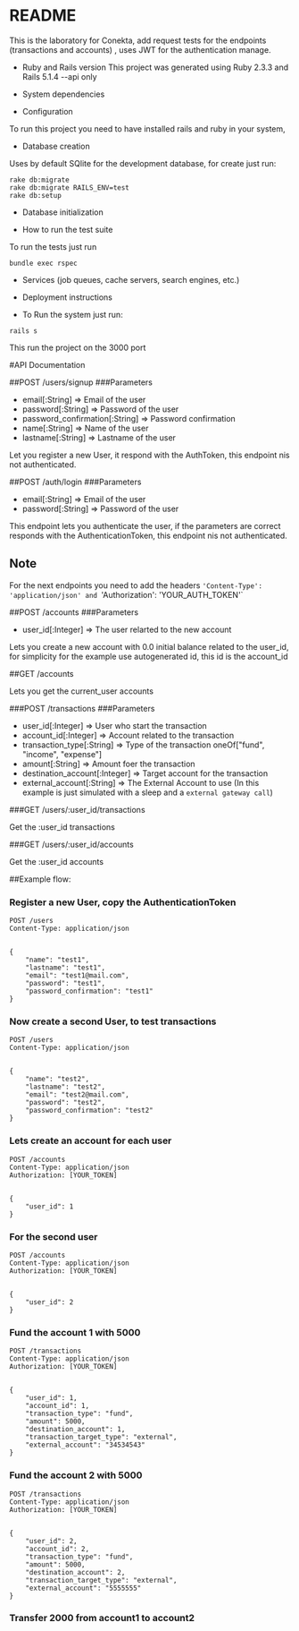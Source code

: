 # README

This is the laboratory for Conekta, add request tests for the endpoints (transactions and accounts)
, uses JWT for the authentication manage.

* Ruby and Rails version
This project was generated using Ruby 2.3.3 and Rails 5.1.4 --api only

* System dependencies

* Configuration

To run this project you need to have installed rails and ruby in your system, 


* Database creation

Uses by default SQlite for the development database, for create just run:
```
rake db:migrate
rake db:migrate RAILS_ENV=test
rake db:setup
```

* Database initialization

* How to run the test suite

To run the tests just run 
```
bundle exec rspec
```

* Services (job queues, cache servers, search engines, etc.)

* Deployment instructions

* To Run the system just run:
```
rails s
```

This run the project on the 3000 port

#API Documentation

##POST /users/signup
###Parameters
* email[:String] => Email of the user
* password[:String] => Password of the user
* password_confirmation[:String] => Password confirmation
* name[:String] => Name of the user
* lastname[:String] => Lastname of the user

Let you register a new User, it respond with the AuthToken,
this endpoint nis not authenticated.


##POST /auth/login
###Parameters
* email[:String] => Email of the user
* password[:String] => Password  of the user

This endpoint lets you authenticate the user, if the parameters are correct responds with the AuthenticationToken,
this endpoint nis not authenticated.


## Note
For the next endpoints you need to add the headers `'Content-Type': 'application/json' and `'Authorization': 'YOUR_AUTH_TOKEN'`


##POST /accounts
###Parameters
* user_id[:Integer] => The user relarted to the new account

Lets you create a new account with 0.0 initial balance related to the user_id,
for simplicity for the example use autogenerated id, this id is the account_id

##GET /accounts

Lets you get the current_user accounts

###POST /transactions
###Parameters
* user_id[:Integer] => User who start the transaction
* account_id[:Integer] => Account related to the transaction
* transaction_type[:String] => Type of the transaction oneOf["fund", "income", "expense"]
* amount[:String] => Amount foer the transaction
* destination_account[:Integer] => Target account for the transaction
* external_account[:String] => The External Account to use (In this example is just simulated with a sleep and a `external gateway call`)


###GET /users/:user_id/transactions
 
Get the :user_id transactions
 
###GET /users/:user_id/accounts
 
Get the :user_id accounts


##Example flow:

### Register a new User, copy the AuthenticationToken
```
POST /users
Content-Type: application/json


{
	"name": "test1",
	"lastname": "test1",
	"email": "test1@mail.com",
	"password": "test1",
	"password_confirmation": "test1"
}
```

### Now create a second User, to test transactions
```
POST /users
Content-Type: application/json


{
	"name": "test2",
	"lastname": "test2",
	"email": "test2@mail.com",
	"password": "test2",
	"password_confirmation": "test2"
}
```

### Lets create an account for each user
```
POST /accounts
Content-Type: application/json
Authorization: [YOUR_TOKEN]


{
	"user_id": 1
}
```

### For the second user
```
POST /accounts
Content-Type: application/json
Authorization: [YOUR_TOKEN]


{
	"user_id": 2
}
```

### Fund the account 1 with 5000
```
POST /transactions 
Content-Type: application/json
Authorization: [YOUR_TOKEN]


{
	"user_id": 1,
	"account_id": 1,
	"transaction_type": "fund",
	"amount": 5000,
	"destination_account": 1,
	"transaction_target_type": "external",
	"external_account": "34534543"
}
```

### Fund the account 2 with 5000
```
POST /transactions 
Content-Type: application/json
Authorization: [YOUR_TOKEN]


{
	"user_id": 2,
	"account_id": 2,
	"transaction_type": "fund",
	"amount": 5000,
	"destination_account": 2,
	"transaction_target_type": "external",
	"external_account": "5555555"
}
```

### Transfer 2000 from account1 to account2
```
```